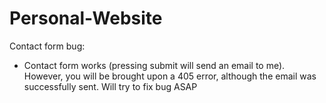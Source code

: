 # Personal-Website

Contact form bug:
 - Contact form works (pressing submit will send an email to me). However, you will be brought upon a 405 error, although the email was successfully sent. 
 Will try to fix bug ASAP
